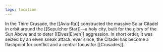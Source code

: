 ```yaml
---
tags: location
---
```

In the Third Crusade, the [[Avia-Ra]] constructed the massive Solar Citadel in orbit around the [[Sepulcher Star]]—a holy city, built for the glory of the Sun Above and to deter [[Elves|Elven]] aggression. In short order, it was seized by an elven sneak attack; ever since, the Citadel has become a flashpoint for conflict and a central focus for [[Crusades]].